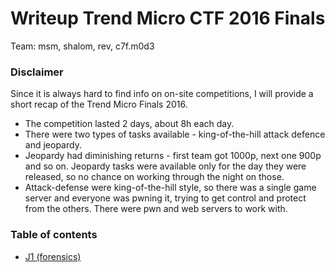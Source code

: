 # Writeup Trend Micro CTF 2016 Finals

Team: msm, shalom, rev, c7f.m0d3

### Disclaimer

Since it is always hard to find info on on-site competitions, I will provide a short recap of the Trend Micro Finals 2016.

* The competition lasted 2 days, about 8h each day.
* There were two types of tasks available - king-of-the-hill attack defence and jeopardy.
* Jeopardy had diminishing returns - first team got 1000p, next one 900p and so on. Jeopardy tasks were available only for the day they were released, so no chance on working through the night on those.
* Attack-defense were king-of-the-hill style, so there was a single game server and everyone was pwning it, trying to get control and protect from the others. There were pwn and web servers to work with. 


### Table of contents

* [J1 (forensics)](j1)
